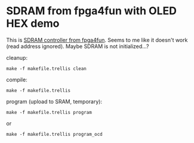# SDRAM from fpga4fun with OLED HEX demo

This is
[SDRAM controller from fpga4fun](https://www.fpga4fun.com/SDRAM2.html).
Seems to me like it doesn't work (read address ignored).
Maybe SDRAM is not initialized...?

cleanup:

    make -f makefile.trellis clean

compile:

    make -f makefile.trellis

program (upload to SRAM, temporary):

    make -f makefile.trellis program

or

    make -f makefile.trellis program_ocd

